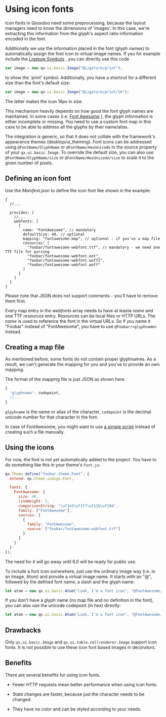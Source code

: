 # Using icon fonts

Icon fonts in Qooxdoo need some preprocessing, because the layout managers need
to know the dimensions of 'images'. In this case, we're extracting this
information from the glyph's aspect ratio information encoded in the font.

Additionally we use the information placed in the font (glyph names) to
automatically assign the font icon to virtual image names. If you for example
include the [Ligature Symbols](http://kudakurage.com/ligature_symbols/) , you
can directly use this code

```javascript
var image = new qx.ui.basic.Image("@Ligature/print");
```

to show the 'print' symbol. Additionally, you have a shortcut for a different
size than the font's default size:

```javascript
var image = new qx.ui.basic.Image("@Ligature/print/16");
```

The latter makes the icon 16px in size.

This mechanism heavily depends on how good the font glyph names are maintained.
In some cases (i.e. [Font Awesome](http://fontawesome.io/icons/) ), the glyph
information is either incomplete or missing. You need to use a custom font map
in this case to be able to address all the glyphs by their name/alias.

The integration is generic, so that it does not collide with the framework's
appearance themes (desktop/ui_theming). Font icons can be addressed using
`@FontName/GlyphName` or `@FontName/HexUnicode` in the source property of your
`qx.ui.basic.Image`. To override the default size, you can also use
`@FontName/GlyphName/size` or `@FontName/HexUnicode/size` to scale it to the
given number of pixels.

## Defining an icon font

Use the _Manifest.json_ to define the icon font like shown in the example:

```json5
{
  //...

  provides: {
    //...
    webfonts: [
      {
        name: "FontAwesome", // mandatory
        defaultSize: 40, // optional
        mapping: "fontawesome.map", // optional - if you've a map file
        resources: [
          "foobar/fontawesome-webfont.ttf", // mandatory - we need one TTF file for parsing
          "foobar/fontawesome-webfont.eot",
          "foobar/fontawesome-webfont.woff2",
          "foobar/fontawesome-webfont.woff"
        ]
      }
    ]
  }
}
```

Please note that JSON does not support comments - you'll have to remove them
first.

Every map entry in the _webfonts_ array needs to have at leasta _name_ and one
TTF _resources_ entry. Resources can be local files or HTTP URLs. The _name_ is
used to reference the font in the virtual URLs. So if you name it "Foobar"
instead of "FontAwesome", you have to use `@Foobar/<glyphname>` instead.

## Creating a map file

As mentioned before, some fonts do not contain proper glyphnames. As a result,
we can't generate the mapping for you and you've to provide an own mapping.

The format of the mapping file is just JSON as shown here:

```javascript
{
  'glyphname': codepoint,
  //...
}

```

`glpyhname` is the name or alias of the character, `codepoint` is the decimal
unicode number for that character in the font.

In case of FontAwesome, you might want to use
[a simple script](https://gist.github.com/cajus/b00bbeb629013fb73a1bd8431e88c18a)
instead of creating such a file manually.

## Using the icons

For now, the font is not yet automatically added to the project. You have to do
something like this in your theme's `Font.js`:

```javascript
qx.Theme.define("foobar.theme.Font", {
  extend: qx.theme.indigo.Font,

  fonts: {
    FontAwesome: {
      size: 40,
      lineHeight: 1,
      comparisonString: "\uf1e3\uf1f7\uf11b\uf19d",
      family: ["FontAwesome"],
      sources: [
        {
          family: "FontAwesome",
          source: ["foobar/fontawesome-webfont.ttf"]
        }
      ]
    }
  }
});
```

The need for it will go away until 6.0 will be ready for public use.

To include a font icon somewhere, just use the ordinary image way (i.e. in an
Image, Atom) and provide a virtual image name. It starts with an "@", followed
by the defined font name, a slash and the glyph name:

```javascript
let atom = new qx.ui.basic.Atom("Look, I'm a font icon", "@FontAwesome/heart");
```

If you don't have a glyph name (no map file and no definition in the font), you
can also use the unicode codepoint (in hex) directly:

```javascript
let atom = new qx.ui.basic.Atom("Look, I'm a font icon", "@FontAwesome/f004");
```

## Drawbacks

Only `qx.ui.basic.Image` and `qx.ui.table.cellrenderer.Image` support icon
fonts. It is not possible to use these icon font based images in decorators.

## Benefits

There are several benefits for using icon fonts.

- Fewer HTTP requests mean better performance when using icon fonts.

- State changes are faster, because just the character needs to be changed.

- They have no color and can be styled according to your needs.
